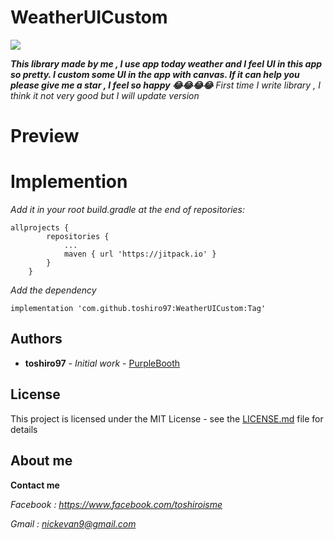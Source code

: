 # WeatherUICustom

[![](https://jitpack.io/v/toshiro97/WeatherUICustom.svg)](https://jitpack.io/#toshiro97/WeatherUICustom)

***This library made by me , I use app today weather and I feel UI in this app so pretty. I custom some UI in the app with canvas. If it can help you please give me a star , I feel so happy 😂😂😂😂***
*First time I write library , I think it not very good but I will update version*
# Preview
# Implemention

*Add it in your root build.gradle at the end of repositories:*
```
allprojects {
		repositories {
			...
			maven { url 'https://jitpack.io' }
		}
	}
```
*Add the dependency*
```
implementation 'com.github.toshiro97:WeatherUICustom:Tag'
```

## Authors

* **toshiro97** - *Initial work* - [PurpleBooth](https://github.com/Toshiro97)


## License

This project is licensed under the MIT License - see the [LICENSE.md](LICENSE.md) file for details

## About me
**Contact me**

*Facebook : https://www.facebook.com/toshiroisme*

*Gmail : nickevan9@gmail.com*

